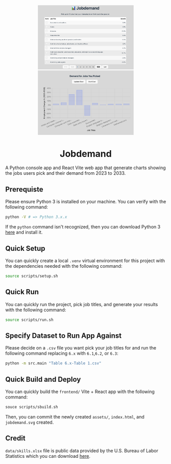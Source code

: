 <div align="center">
    <img 
        alt="user selecting top jobs" 
        src="screenshots/table.png" width="300px"/>
        <img 
        alt="top jobs user picked and job demands" 
        src="screenshots/chart.png" width="300px"/>
    <h1>
        Jobdemand
    </h1>
</div>
A Python console app and React Vite web app that generate charts showing the jobs users pick and their demand from 2023 to 2033.


## Prerequiste
Please ensure Python 3 is installed on your machine. You can verify with the following command:
```bash
python -V # => Python 3.x.x
```
If the `python` command isn't recognized, then you can download Python 3 [here](https://www.python.org/downloads/) and install it.

## Quick Setup
You can quickly create a local `.venv` virtual environment for this project with the dependencies needed with the following command:
```bash
source scripts/setup.sh
```

## Quick Run
You can quickly run the project, pick job titles, and generate your results with the following command:
```bash
source scripts/run.sh
```

## Specify Dataset to Run App Against
Please decide on a `.csv` file you want pick your job titles for and run the following command replacing `6.x` with `6.1`,`6.2`, or `6.3`:
```bash
python -m src.main "Table 6.x-Table 1.csv"
```

## Quick Build and Deploy
You can quickly build the `frontend/` Vite + React app with the following command:
```bash
souce scripts/sbuild.sh
```
Then, you can commit the newly created `assets/`, `index.html`, and `jobdemand.svg` created.

## Credit
`data/skills.xlsx` file is public data provided by the U.S. Bureau of Labor Statistics which you can download [here](https://www.bls.gov/emp/skills/skills.xlsx).